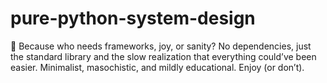 # pure-python-system-design
🐍 Because who needs frameworks, joy, or sanity? No dependencies, just the standard library and the slow realization that everything could’ve been easier. Minimalist, masochistic, and mildly educational. Enjoy (or don’t).

